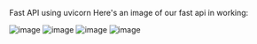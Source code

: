 Fast API using uvicorn
Here's an image of our fast api in working:

![image](https://user-images.githubusercontent.com/69692410/223128291-7d35b7a5-9131-4e34-be95-bfa4471af925.png)
![image](https://user-images.githubusercontent.com/69692410/223127979-d7ddb5b0-c4e7-4343-aa46-a708646fae32.png)
![image](https://user-images.githubusercontent.com/69692410/223127372-2e922222-2f7f-4f57-a666-5e80c24d591d.png)
![image](https://user-images.githubusercontent.com/69692410/223127808-731405e6-77b6-4554-8a73-d2443c94eeed.png)


